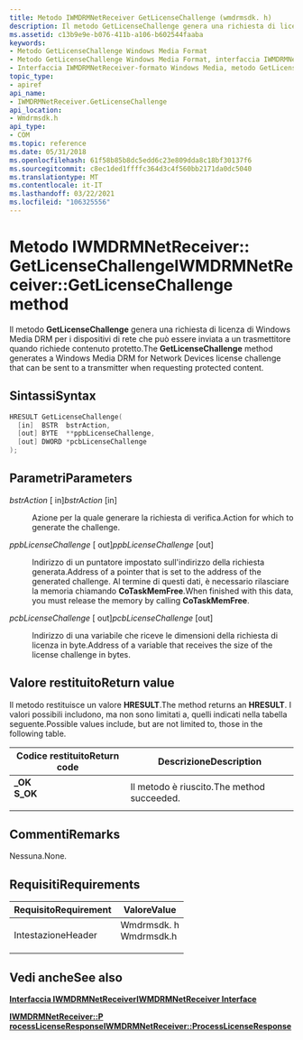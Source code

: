 ```yaml
---
title: Metodo IWMDRMNetReceiver GetLicenseChallenge (wmdrmsdk. h)
description: Il metodo GetLicenseChallenge genera una richiesta di licenza di Windows Media DRM per i dispositivi di rete che può essere inviata a un trasmettitore quando richiede contenuto protetto.
ms.assetid: c13b9e9e-b076-411b-a106-b602544faaba
keywords:
- Metodo GetLicenseChallenge Windows Media Format
- Metodo GetLicenseChallenge Windows Media Format, interfaccia IWMDRMNetReceiver
- Interfaccia IWMDRMNetReceiver-formato Windows Media, metodo GetLicenseChallenge
topic_type:
- apiref
api_name:
- IWMDRMNetReceiver.GetLicenseChallenge
api_location:
- Wmdrmsdk.h
api_type:
- COM
ms.topic: reference
ms.date: 05/31/2018
ms.openlocfilehash: 61f58b85b8dc5edd6c23e809dda8c18bf30137f6
ms.sourcegitcommit: c8ec1ded1ffffc364d3c4f560bb2171da0dc5040
ms.translationtype: MT
ms.contentlocale: it-IT
ms.lasthandoff: 03/22/2021
ms.locfileid: "106325556"
---
```

# <a name="iwmdrmnetreceivergetlicensechallenge-method"></a><span data-ttu-id="d090f-106">Metodo IWMDRMNetReceiver:: GetLicenseChallenge</span><span class="sxs-lookup"><span data-stu-id="d090f-106">IWMDRMNetReceiver::GetLicenseChallenge method</span></span>

<span data-ttu-id="d090f-107">Il metodo **GetLicenseChallenge** genera una richiesta di licenza di Windows Media DRM per i dispositivi di rete che può essere inviata a un trasmettitore quando richiede contenuto protetto.</span><span class="sxs-lookup"><span data-stu-id="d090f-107">The **GetLicenseChallenge** method generates a Windows Media DRM for Network Devices license challenge that can be sent to a transmitter when requesting protected content.</span></span>

## <a name="syntax"></a><span data-ttu-id="d090f-108">Sintassi</span><span class="sxs-lookup"><span data-stu-id="d090f-108">Syntax</span></span>


```C++
HRESULT GetLicenseChallenge(
  [in]  BSTR  bstrAction,
  [out] BYTE  **ppbLicenseChallenge,
  [out] DWORD *pcbLicenseChallenge
);
```



## <a name="parameters"></a><span data-ttu-id="d090f-109">Parametri</span><span class="sxs-lookup"><span data-stu-id="d090f-109">Parameters</span></span>

<dl> <dt>

<span data-ttu-id="d090f-110">*bstrAction* \[ in\]</span><span class="sxs-lookup"><span data-stu-id="d090f-110">*bstrAction* \[in\]</span></span>
</dt> <dd>

<span data-ttu-id="d090f-111">Azione per la quale generare la richiesta di verifica.</span><span class="sxs-lookup"><span data-stu-id="d090f-111">Action for which to generate the challenge.</span></span>

</dd> <dt>

<span data-ttu-id="d090f-112">*ppbLicenseChallenge* \[ out\]</span><span class="sxs-lookup"><span data-stu-id="d090f-112">*ppbLicenseChallenge* \[out\]</span></span>
</dt> <dd>

<span data-ttu-id="d090f-113">Indirizzo di un puntatore impostato sull'indirizzo della richiesta generata.</span><span class="sxs-lookup"><span data-stu-id="d090f-113">Address of a pointer that is set to the address of the generated challenge.</span></span> <span data-ttu-id="d090f-114">Al termine di questi dati, è necessario rilasciare la memoria chiamando **CoTaskMemFree**.</span><span class="sxs-lookup"><span data-stu-id="d090f-114">When finished with this data, you must release the memory by calling **CoTaskMemFree**.</span></span>

</dd> <dt>

<span data-ttu-id="d090f-115">*pcbLicenseChallenge* \[ out\]</span><span class="sxs-lookup"><span data-stu-id="d090f-115">*pcbLicenseChallenge* \[out\]</span></span>
</dt> <dd>

<span data-ttu-id="d090f-116">Indirizzo di una variabile che riceve le dimensioni della richiesta di licenza in byte.</span><span class="sxs-lookup"><span data-stu-id="d090f-116">Address of a variable that receives the size of the license challenge in bytes.</span></span>

</dd> </dl>

## <a name="return-value"></a><span data-ttu-id="d090f-117">Valore restituito</span><span class="sxs-lookup"><span data-stu-id="d090f-117">Return value</span></span>

<span data-ttu-id="d090f-118">Il metodo restituisce un valore **HRESULT**.</span><span class="sxs-lookup"><span data-stu-id="d090f-118">The method returns an **HRESULT**.</span></span> <span data-ttu-id="d090f-119">I valori possibili includono, ma non sono limitati a, quelli indicati nella tabella seguente.</span><span class="sxs-lookup"><span data-stu-id="d090f-119">Possible values include, but are not limited to, those in the following table.</span></span>



| <span data-ttu-id="d090f-120">Codice restituito</span><span class="sxs-lookup"><span data-stu-id="d090f-120">Return code</span></span>                                                                          | <span data-ttu-id="d090f-121">Descrizione</span><span class="sxs-lookup"><span data-stu-id="d090f-121">Description</span></span>                      |
|--------------------------------------------------------------------------------------|----------------------------------|
| <dl> <span data-ttu-id="d090f-122"><dt>**\_OK**</dt></span><span class="sxs-lookup"><span data-stu-id="d090f-122"><dt>**S\_OK**</dt></span></span> </dl> | <span data-ttu-id="d090f-123">Il metodo è riuscito.</span><span class="sxs-lookup"><span data-stu-id="d090f-123">The method succeeded.</span></span><br/> |



 

## <a name="remarks"></a><span data-ttu-id="d090f-124">Commenti</span><span class="sxs-lookup"><span data-stu-id="d090f-124">Remarks</span></span>

<span data-ttu-id="d090f-125">Nessuna.</span><span class="sxs-lookup"><span data-stu-id="d090f-125">None.</span></span>

## <a name="requirements"></a><span data-ttu-id="d090f-126">Requisiti</span><span class="sxs-lookup"><span data-stu-id="d090f-126">Requirements</span></span>



| <span data-ttu-id="d090f-127">Requisito</span><span class="sxs-lookup"><span data-stu-id="d090f-127">Requirement</span></span> | <span data-ttu-id="d090f-128">Valore</span><span class="sxs-lookup"><span data-stu-id="d090f-128">Value</span></span> |
|-------------------|---------------------------------------------------------------------------------------|
| <span data-ttu-id="d090f-129">Intestazione</span><span class="sxs-lookup"><span data-stu-id="d090f-129">Header</span></span><br/> | <dl> <span data-ttu-id="d090f-130"><dt>Wmdrmsdk. h</dt></span><span class="sxs-lookup"><span data-stu-id="d090f-130"><dt>Wmdrmsdk.h</dt></span></span> </dl> |



## <a name="see-also"></a><span data-ttu-id="d090f-131">Vedi anche</span><span class="sxs-lookup"><span data-stu-id="d090f-131">See also</span></span>

<dl> <dt>

[<span data-ttu-id="d090f-132">**Interfaccia IWMDRMNetReceiver**</span><span class="sxs-lookup"><span data-stu-id="d090f-132">**IWMDRMNetReceiver Interface**</span></span>](iwmdrmnetreceiver.md)
</dt> <dt>

[<span data-ttu-id="d090f-133">**IWMDRMNetReceiver::P rocessLicenseResponse**</span><span class="sxs-lookup"><span data-stu-id="d090f-133">**IWMDRMNetReceiver::ProcessLicenseResponse**</span></span>](iwmdrmnetreceiver-processlicenseresponse.md)
</dt> </dl>

 

 





